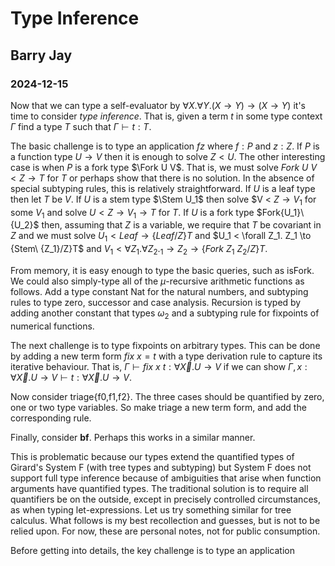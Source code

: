 # Type Inference
## Barry Jay
### 2024-12-15

Now that we can type a self-evaluator by $\forall X.\forall Y. (X \to Y) \to (X \to Y)$
it's time to consider *type inference*. That is, given a term $t$ in some type context $\Gamma$ find a type $T$ such that $\Gamma \vdash t : T$.

The basic challenge is to type an application $f z$ where $f:P$ and $z:Z$. If $P$ is a function type $U\to V$ then it is enough to solve $Z < U$. The other interesting case is when $P$ is a fork type $\Fork U V$. That is, we must solve $Fork~U~V < Z \to T$ for $T$ or perhaps show that there is no solution. In the absence of special subtyping rules, this is relatively straightforward. If $U$ is a leaf type then let $T$ be $V$. If $U$ is a stem type $\Stem U_1$ then solve $V < $Z\to V_1$ for some $V_1$ and solve $U < Z \to V_1 \to T$ for $T$. If $U$ is a fork type $Fork\{U_1}\ {U_2}$ then, assuming that $Z$ is a variable, we require that $T$ be covariant in $Z$ and we must solve $U_1 < Leaf \to \{Leaf/Z\}T$ and $U_1 < \forall Z_1. Z_1 \to \{Stem\ {Z_1\}/Z\}T$ and $V_1 < \forall Z_1. \forall Z_2. _1\to Z_2\to \{Fork\ {Z_1}\ {Z_2}/Z\}T$. 

From memory, it is easy enough to type the basic queries, such as isFork. We could also simply-type all of the $\mu$-recursive arithmetic functions as follows. Add a type constant Nat for the natural numbers, and subtyping rules to type zero, successor and case analysis. Recursion is typed by adding another constant that types $\omega_2$ and a subtyping rule for fixpoints of numerical functions. 

The next challenge is to type fixpoints on arbitrary types. This can be done by adding a new term form $fix\ x = t$ with a type derivation rule to capture its iterative behaviour. That is, $\Gamma \vdash fix\ x\ t : \forall \vec X. U \to V$ if we can show $\Gamma, x : \forall \vec X. U\to V \vdash t : \forall \vec X. U \to V$.  

Now consider triage{f0,f1,f2}. The three cases  should be quantified by zero, one or two type variables. So make triage a new term form, and add the corresponding rule. 

Finally, consider **bf**. Perhaps this works in a similar manner. 



This is problematic because our types extend the quantified types of Girard's System F (with tree types and subtyping) but System F does not support full type inference because of ambiguities that arise when function arguments have quantified types. The traditional solution is to require all quantifiers be on the outside, except in precisely controlled circumstances, as when typing let-expressions. Let us try something similar for tree calculus. What follows is my best recollection and guesses, but is not to be relied upon. For now, these are personal notes, not for public consumption.

Before getting into details, the key challenge is to type an application
